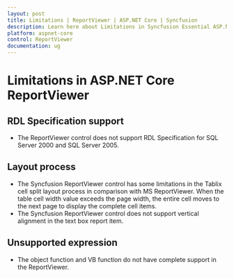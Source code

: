 ```yaml
---
layout: post
title: Limitations | ReportViewer | ASP.NET Core | Syncfusion
description: Learn here about Limitations in Syncfusion Essential ASP.NET Core ReportViewer Control, its elements, and more.
platform: aspnet-core
control: ReportViewer
documentation: ug
---
```


# Limitations in ASP.NET Core ReportViewer

## RDL Specification support

* The ReportViewer control does not support RDL Specification for SQL Server 2000 and SQL Server 2005.

## Layout process

* The Syncfusion ReportViewer control has some limitations in the Tablix cell split layout process in comparison with MS ReportViewer. When the table cell width value exceeds the page width, the entire cell moves to the next page to display the complete cell items. 
* The Syncfusion ReportViewer control does not support vertical alignment in the text box report item.

## Unsupported expression

* The object function and VB function do not have complete support in the ReportViewer.